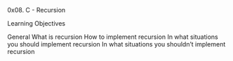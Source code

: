 0x08. C - Recursion

Learning Objectives

General
What is recursion
How to implement recursion
In what situations you should implement recursion
In what situations you shouldn’t implement recursion
